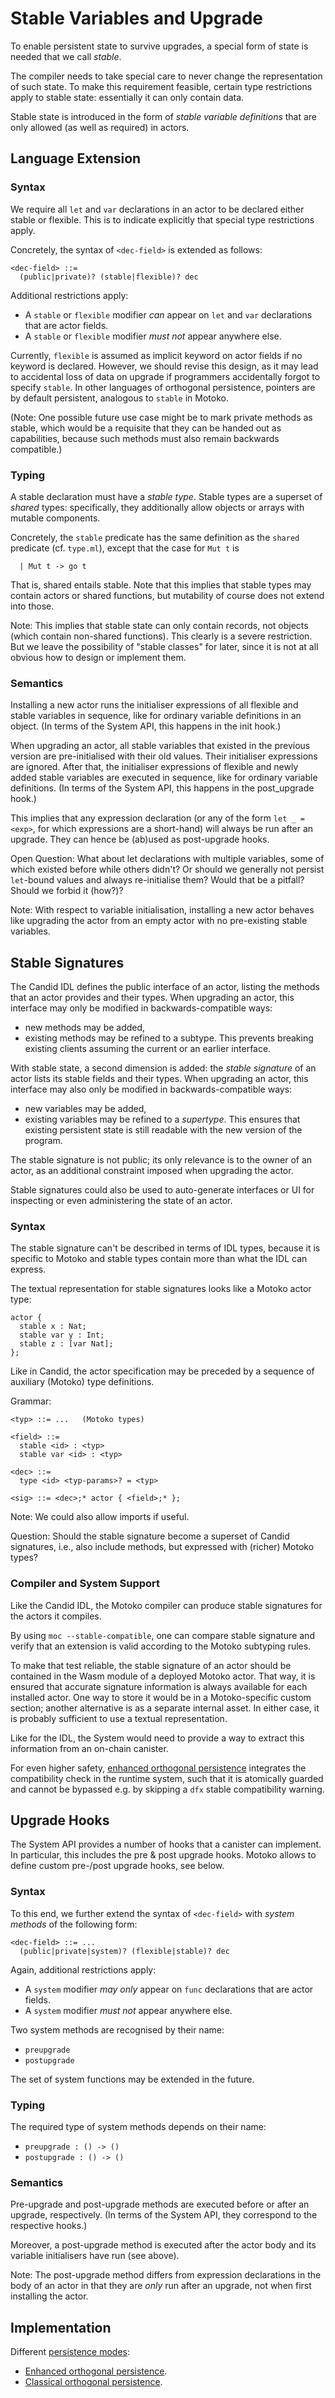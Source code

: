 # Stable Variables and Upgrade

To enable persistent state to survive upgrades, a special form of state is needed that we call _stable_.

The compiler needs to take special care to never change the representation of such state.
To make this requirement feasible, certain type restrictions apply to stable state: essentially it can only contain data.

Stable state is introduced in the form of _stable variable definitions_ that are only allowed (as well as required) in actors.


## Language Extension

### Syntax

We require all `let` and `var` declarations in an actor to be declared either stable or flexible.
This is to indicate explicitly that special type restrictions apply.

Concretely, the syntax of `<dec-field>` is extended as follows:
```
<dec-field> ::=
  (public|private)? (stable|flexible)? dec
```

Additional restrictions apply:
* A `stable` or `flexible` modifier _can_ appear on `let` and `var` declarations that are actor fields.
* A `stable` or `flexible` modifier _must not_ appear anywhere else.

Currently, `flexible` is assumed as implicit keyword on actor fields if no keyword is declared.
However, we should revise this design, as it may lead to accidental loss of data on upgrade if programmers accidentally forgot to specify `stable`.
In other languages of orthogonal persistence, pointers are by default persistent, analogous to `stable` in Motoko.

(Note: One possible future use case might be to mark private methods as stable, which would be a requisite that they can be handed out as capabilities, because such methods must also remain backwards compatible.)


### Typing

A stable declaration must have a _stable type_. Stable types are a superset of _shared_ types: specifically, they additionally allow objects or arrays with mutable components.

Concretely, the `stable` predicate has the same definition as the `shared` predicate (cf. `type.ml`), except that the case for `Mut t` is
```
  | Mut t -> go t
```

That is, shared entails stable.
Note that this implies that stable types may contain actors or shared functions, but mutability of course does not extend into those.

Note: This implies that stable state can only contain records, not objects (which contain non-shared functions).
This clearly is a severe restriction.
But we leave the possibility of "stable classes" for later, since it is not at all obvious how to design or implement them.


### Semantics

Installing a new actor runs the initialiser expressions of all flexible and stable variables in sequence, like for ordinary variable definitions in an object.
(In terms of the System API, this happens in the init hook.)

When upgrading an actor, all stable variables that existed in the previous version are pre-initialised with their old values.
Their initialiser expressions are ignored.
After that, the initialiser expressions of flexible and newly added stable variables are executed in sequence, like for ordinary variable definitions.
(In terms of the System API, this happens in the post_upgrade hook.)

This implies that any expression declaration (or any of the form `let _ = <exp>`, for which expressions are a short-hand) will always be run after an upgrade.
They can hence be (ab)used as post-upgrade hooks.

Open Question: What about let declarations with multiple variables, some of which existed before while others didn't? Or should we generally not persist `let`-bound values and always re-initialise them? Would that be a pitfall? Should we forbid it (how?)?

Note: With respect to variable initialisation, installing a new actor behaves like upgrading the actor from an empty actor with no pre-existing stable variables.


## Stable Signatures

The Candid IDL defines the public interface of an actor, listing the methods that an actor provides and their types.
When upgrading an actor, this interface may only be modified in backwards-compatible ways:
* new methods may be added,
* existing methods may be refined to a subtype.
This prevents breaking existing clients assuming the current or an earlier interface.

With stable state, a second dimension is added: the _stable signature_ of an actor lists its stable fields and their types.
When upgrading an actor, this interface may also only be modified in backwards-compatible ways:
* new variables may be added,
* existing variables may be refined to a _supertype_.
This ensures that existing persistent state is still readable with the new version of the program.

The stable signature is not public; its only relevance is to the owner of an actor, as an additional constraint imposed when upgrading the actor.

Stable signatures could also be used to auto-generate interfaces or UI for inspecting or even administering the state of an actor.


### Syntax

The stable signature can't be described in terms of IDL types, because it is specific to Motoko and stable types contain more than what the IDL can express.

The textual representation for stable signatures looks like a Motoko actor type:
```
actor {
  stable x : Nat;
  stable var y : Int;
  stable z : [var Nat];
};
```
Like in Candid, the actor specification may be preceded by a sequence of auxiliary (Motoko) type definitions.

Grammar:
```
<typ> ::= ...   (Motoko types)

<field> ::=
  stable <id> : <typ>
  stable var <id> : <typ>

<dec> ::=
  type <id> <typ-params>? = <typ>

<sig> ::= <dec>;* actor { <field>;* };

```

Note: We could also allow imports if useful.

Question: Should the stable signature become a superset of Candid signatures, i.e., also include methods, but expressed with (richer) Motoko types?


### Compiler and System Support

Like the Candid IDL, the Motoko compiler can produce stable signatures for the actors it compiles.

By using `moc --stable-compatible`, one can compare stable signature and verify that an extension is valid according to the Motoko subtyping rules.

To make that test reliable, the stable signature of an actor should be contained in the Wasm module of a deployed Motoko actor.
That way, it is ensured that accurate signature information is always available for each installed actor.
One way to store it would be in a Motoko-specific custom section;
another alternative is as a separate internal asset.
In either case, it is probably sufficient to use a textual representation.

Like for the IDL, the System would need to provide a way to extract this information from an on-chain canister.

For even higher safety, [enhanced orthogonal persistence](OrthogonalPersistence.md) integrates the compatibility check in the runtime system, 
such that it is atomically guarded and cannot be bypassed e.g. by skipping a `dfx` stable compatibility warning.

## Upgrade Hooks

The System API provides a number of hooks that a canister can implement.
In particular, this includes the pre & post upgrade hooks.
Motoko allows to define custom pre-/post upgrade hooks, see below.

### Syntax

To this end, we further extend the syntax of `<dec-field>` with _system methods_ of the following form:
```
<dec-field> ::= ...
  (public|private|system)? (flexible|stable)? dec
```
Again, additional restrictions apply:
* A `system` modifier _may only_ appear on `func` declarations that are actor fields.
* A `system` modifier _must not_ appear anywhere else.

Two system methods are recognised by their name:
* `preupgrade`
* `postupgrade`

The set of system functions may be extended in the future.


### Typing

The required type of system methods depends on their name:
* `preupgrade : () -> ()`
* `postupgrade : () -> ()`


### Semantics

Pre-upgrade and post-upgrade methods are executed before or after an upgrade, respectively. (In terms of the System API, they correspond to the respective hooks.)

Moreover, a post-upgrade method is executed after the actor body and its variable initialisers have run (see above).

Note: The post-upgrade method differs from expression declarations in the body of an actor in that they are _only_ run after an upgrade, not when first installing the actor.


## Implementation

Different [persistence modes](OrthogonalPersistence.md):
* [Enhanced orthogonal persistence](OrthogonalPersistence.md).
* [Classical orthogonal persistence](OldStableMemory.md).
